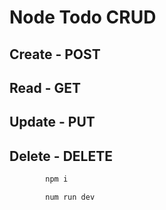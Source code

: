 # Node Todo CRUD

## Create  - POST
## Read - GET
## Update - PUT
## Delete - DELETE

```bash 
        npm i
```

```bash
        num run dev
```
